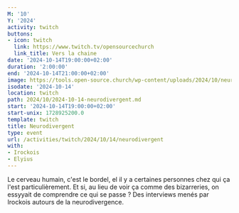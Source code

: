 ```yaml
---
M: '10'
Y: '2024'
activity: twitch
buttons:
- icon: twitch
  link: https://www.twitch.tv/opensourcechurch
  link_title: Vers la chaine
date: '2024-10-14T19:00:00+02:00'
duration: '2:00:00'
end: '2024-10-14T21:00:00+02:00'
image: https://tools.open-source.church/wp-content/uploads/2024/10/neurodivergent_elyius_square.jpg
isodate: '2024-10-14'
location: twitch
path: 2024/10/2024-10-14-neurodivergent.md
start: '2024-10-14T19:00:00+02:00'
start-unix: 1728925200.0
template: twitch
title: Neurodivergent
type: event
url: /activities/twitch/2024/10/14/neurodivergent
with:
- Irockois
- Elyius
---
```

Le cerveau humain, c'est le bordel, el il y a certaines personnes chez qui ça l'est particulièrement. Et si, au lieu de voir ça comme des bizarreries, on essyyait de comprendre ce qui se passe ? Des interviews menés par Irockois autours de la neurodivergence.